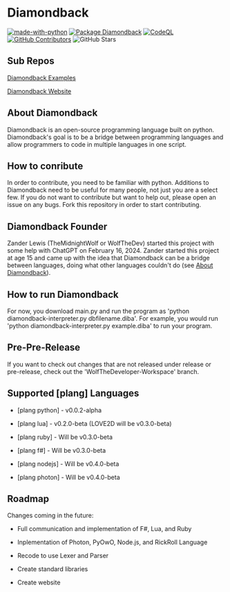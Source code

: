 # Diamondback

[![made-with-python](https://img.shields.io/badge/Made%20with-Python-1f425f.svg)](https://www.python.org/)
[![Package Diamondback](https://github.com/Diamondback-Development/diamondback/actions/workflows/package-diba.yml/badge.svg?branch=master)](https://github.com/Diamondback-Development/diamondback/actions/workflows/package-diba.yml)
[![CodeQL](https://github.com/Diamondback-Development/diamondback/actions/workflows/codeql.yml/badge.svg)](https://github.com/Diamondback-Development/diamondback/actions/workflows/codeql.yml)
[![GitHub Contributors](https://img.shields.io/github/contributors/Diamondback-Development/diamondback?label=Contributors)](https://github.com/Diamondback-Development/diamondback/graphs/contributors)
![GitHub Stars](https://img.shields.io/github/stars/Diamondback-Development/diamondback?label=Stars)

## Sub Repos
[Diamondback Examples](https://github.com/Diamondback-Development/diamondback-examples)

[Diamondback Website](https://github.com/WolfTheDeveloper/XXWebsite)

## About Diamondback

Diamondback is an open-source programming language built on python. Diamondback's goal is to be a bridge between programming languages and allow programmers to code in multiple languages in one script.

## How to conribute

In order to contribute, you need to be familiar with python. Additions to Diamondback need to be useful for many people, not just you are a select few. If you do not want to contribute but want to help out, please open an issue on any bugs. Fork this repository in order to start contributing.

## Diamondback Founder

Zander Lewis (TheMidnightWolf or WolfTheDev) started this project with some help with ChatGPT on February 16, 2024. Zander started this project at age 15 and came up with the idea that Diamondback can be a bridge between languages, doing what other languages couldn't do (see [About Diamondback](https://github.com/Diamondback-Development/diamondback#about-diamondback)).

## How to run Diamondback

For now, you download main.py and run the program as 'python diamondback-interpreter.py dbfilename.diba'. For example, you would run 'python diamondback-interpreter.py example.diba' to run your program.

## Pre-Pre-Release

If you want to check out changes that are not released under release or pre-release, check out the 'WolfTheDeveloper-Workspace' branch.

## Supported [plang] Languages

- [plang python] - v0.0.2-alpha

- [plang lua] - v0.2.0-beta (LOVE2D will be v0.3.0-beta)

- [plang ruby] - Will be v0.3.0-beta

- [plang f#] - Will be v0.3.0-beta

- [plang nodejs] - Will be v0.4.0-beta

- [plang photon] - Will be v0.4.0-beta

## Roadmap

Changes coming in the future:

- Full communication and implementation of F#, Lua, and Ruby

- Inplementation of Photon, PyOwO, Node.js, and RickRoll Language

- Recode to use Lexer and Parser

- Create standard libraries

- Create website